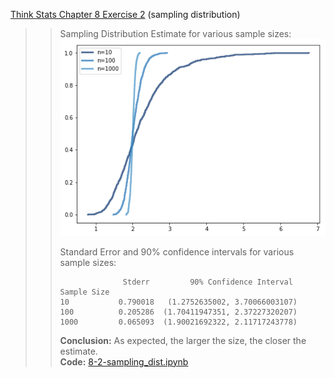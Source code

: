 [Think Stats Chapter 8 Exercise 2](http://greenteapress.com/thinkstats2/html/thinkstats2009.html#toc77) (sampling distribution)

>>Sampling Distribution Estimate for various sample sizes:  
>>![8-2-sampling_dist-plot.png](8-2-sampling_dist-plot.png)
>>
>>Standard Error and 90% confidence intervals for various sample sizes:  
>>```
>>               Stderr         90% Confidence Interval
>>Sample Size                                          
>>10           0.790018   (1.2752635002, 3.70066003107)
>>100          0.205286  (1.70411947351, 2.37227320207)
>>1000         0.065093  (1.90021692322, 2.11717243778)
>>```
>> **Conclusion:** As expected, the larger the size, the closer the estimate.  
>> **Code:** [8-2-sampling_dist.ipynb](https://nbviewer.jupyter.org/github/emypar/dsp/blob/master/statistics/8-2-sampling_dist.ipynb)

